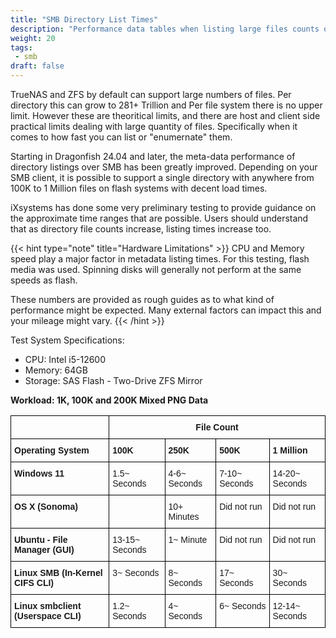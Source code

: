 ```yaml
---
title: "SMB Directory List Times"
description: "Performance data tables when listing large files counts over SMB."
weight: 20
tags:
 - smb
draft: false
---
```

<style type="text/css">
.tg  {border-collapse:collapse;border-spacing:0;}
.tg td{border-color:black;border-style:solid;border-width:1px;font-family:Arial, sans-serif;font-size:14px;
  overflow:hidden;padding:10px 5px;word-break:normal;}
.tg th{border-color:black;border-style:solid;border-width:1px;font-family:Arial, sans-serif;font-size:14px;
  font-weight:normal;overflow:hidden;padding:10px 5px;word-break:normal;}
.tg .tg-1wig{font-weight:bold;text-align:left;vertical-align:top}
.tg .tg-0lax{text-align:left;vertical-align:top}
</style>

TrueNAS and ZFS by default can support large numbers of files. Per directory this can grow to 281+ Trillion and Per file system there is no upper limit. However
these are theoritical limits, and there are host and client side practical limits dealing with large quantity of files. Specifically when it comes to how fast you can
list or "enumernate" them.

Starting in Dragonfish 24.04 and later, the meta-data performance of directory listings over SMB has been greatly improved.
Depending on your SMB client, it is possible to support a single directory with anywhere from 100K to 1 Million files on flash systems with decent load times.

iXsystems has done some very preliminary testing to provide guidance on the approximate time ranges that are possible.
Users should understand that as directory file counts increase, listing times increase too.

{{< hint type="note" title="Hardware Limitations" >}}
CPU and Memory speed play a major factor in metadata listing times.
For this testing, flash media was used.
Spinning disks will generally not perform at the same speeds as flash.

These numbers are provided as rough guides as to what kind of performance might be expected.
Many external factors can impact this and your mileage might vary.
{{< /hint >}}

Test System Specifications:
* CPU: Intel i5-12600
* Memory: 64GB
* Storage: SAS Flash - Two-Drive ZFS Mirror

**Workload: 1K, 100K and 200K Mixed PNG Data**

<table class="tg">
<thead>
  <tr>
    <th class="tg-1wig" rowspan="1"></th>
    <th class="tg-1wig" colspan="4" style="text-align:center;">File Count</th>
  </tr>
  <tr>
    <td class="tg-1wig">Operating System</td>
    <td class="tg-1wig">100K</td>
    <td class="tg-1wig">250K</td>
    <td class="tg-1wig">500K</td>
    <td class="tg-1wig">1 Million</td>
  </tr>
</thead>
<tbody>
  <tr>
    <td class="tg-1wig">Windows 11</td>
    <td class="tg-0lax">1.5~ Seconds</td>
    <td class="tg-0lax">4-6~ Seconds</td>
    <td class="tg-0lax">7-10~ Seconds</td>
    <td class="tg-0lax">14-20~ Seconds</td>
  </tr>
  <tr>
    <td class="tg-1wig">OS X (Sonoma)</td>
    <td class="tg-0lax"></td>
    <td class="tg-0lax">10+ Minutes</td>
    <td class="tg-0lax">Did not run</td>
    <td class="tg-0lax">Did not run</td>
  </tr>
  <tr>
    <td class="tg-1wig">Ubuntu - File Manager (GUI)</td>
    <td class="tg-0lax">13-15~ Seconds</td>
    <td class="tg-0lax">1~ Minute</td>
    <td class="tg-0lax">Did not run</td>
    <td class="tg-0lax">Did not run</td>
  </tr>
  <tr>
    <td class="tg-1wig">Linux SMB (In-Kernel CIFS CLI)</td>
    <td class="tg-0lax">3~ Seconds</td>
    <td class="tg-0lax">8~ Seconds</td>
    <td class="tg-0lax">17~ Seconds</td>
    <td class="tg-0lax">30~ Seconds</td>
  </tr>
  <tr>
    <td class="tg-1wig">Linux smbclient (Userspace CLI)</td>
    <td class="tg-0lax">1.2~ Seconds</td>
    <td class="tg-0lax">4~ Seconds</td>
    <td class="tg-0lax">6~ Seconds</td>
    <td class="tg-0lax">12-14~ Seconds</td>
  </tr>
</tbody>
</table>
